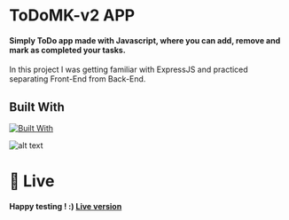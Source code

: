 # ToDoMK-v2 APP


#### Simply ToDo app made with Javascript, where you can add, remove and mark as completed your tasks.
In this project I was getting familiar with ExpressJS and practiced separating Front-End from Back-End.
## Built With
[![Built With](https://skillicons.dev/icons?i=js,html,css,express)](https://skillicons.dev)

  
  
![alt text](https://s4.gifyu.com/images/ezgif.com-gif-maker-28a037ef7ef88c95b.gif)
  
  
 # 🚀 Live
 #### Happy testing ! :) <a href="https://todo-mk-v2.herokuapp.com/">Live version<a>

